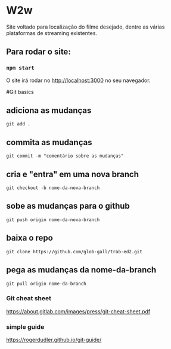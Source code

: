 # W2w

Site voltado para localização do filme desejado, dentre as várias plataformas de streaming existentes.

## Para rodar o site:

### `npm start`

O site irá rodar no [http://localhost:3000](http://localhost:3000) no seu navegador.


#Git basics


## adiciona as mudanças
`git add .`

## commita as mudanças
`git commit -m "comentário sobre as mudanças"`

## cria e "entra" em uma nova branch
`git checkout -b nome-da-nova-branch`

## sobe as mudanças para o github
`git push origin nome-da-nova-branch`



## baixa o repo
`git clone https://github.com/glob-gall/trab-ed2.git`


## pega as mudanças da nome-da-branch
`git pull origin nome-da-branch`

### Git cheat sheet
https://about.gitlab.com/images/press/git-cheat-sheet.pdf
### simple guide
https://rogerdudler.github.io/git-guide/

